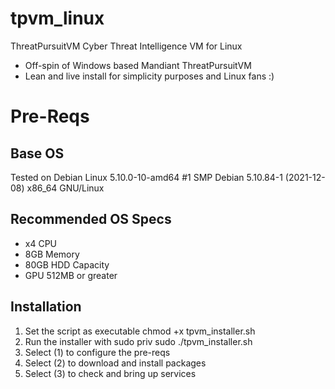 # tpvm_linux
ThreatPursuitVM Cyber Threat Intelligence VM for Linux
- Off-spin of Windows based Mandiant ThreatPursuitVM 
- Lean and live install for simplicity purposes and Linux fans :)

# Pre-Reqs

## Base OS
Tested on Debian Linux 5.10.0-10-amd64 #1 SMP Debian 5.10.84-1 (2021-12-08) x86_64 GNU/Linux

## Recommended OS Specs

- x4 CPU
- 8GB Memory
- 80GB HDD Capacity
- GPU 512MB or greater

## Installation

1. Set the script as executable 
chmod +x tpvm_installer.sh
2. Run the installer with sudo priv
sudo ./tpvm_installer.sh 
3. Select (1) to configure the pre-reqs
4. Select (2) to download and install packages 
5. Select (3) to check and bring up services 
